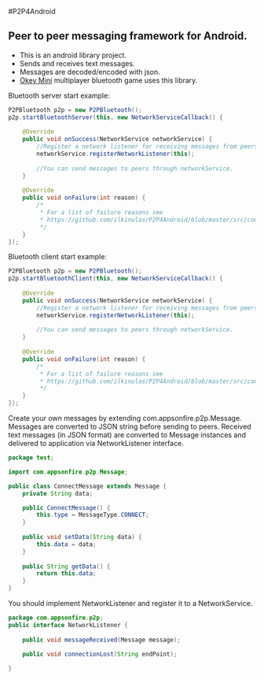 #P2P4Android
## Peer to peer messaging framework for Android.

* This is an android library project.
* Sends and receives text messages.
* Messages are decoded/encoded with json.
* [Okey Mini](https://play.google.com/store/apps/details?id=com.appsonfire.okey) multiplayer bluetooth game uses this library.  

Bluetooth server start example:
```java
P2PBluetooth p2p = new P2PBluetooth();
p2p.startBluetoothServer(this, new NetworkServiceCallback() {
	
	@Override
	public void onSuccess(NetworkService networkService) {
		//Register a network listener for receiving messages from peers.
		networkService.registerNetworkListener(this);
		
		//You can send messages to peers through networkService.
	}
	
	@Override
	public void onFailure(int reason) {
		/*
		 * For a list of failure reasons see 
		 * https://github.com/ilkinulas/P2P4Android/blob/master/src/com/appsonfire/p2p/NetworkServiceCallback.java
		 */
	}
});
```

Bluetooth client start example:
```java
P2PBluetooth p2p = new P2PBluetooth();
p2p.startBluetoothClient(this, new NetworkServiceCallback() {
	
	@Override
	public void onSuccess(NetworkService networkService) {
		//Register a network listener for receiving messages from peers.
		networkService.registerNetworkListener(this);
		
		//You can send messages to peers through networkService.
	}
	
	@Override
	public void onFailure(int reason) {
		/*
		 * For a list of failure reasons see 
		 * https://github.com/ilkinulas/P2P4Android/blob/master/src/com/appsonfire/p2p/NetworkServiceCallback.java
		 */
	}
});
```

Create your own messages by extending com.appsonfire.p2p.Message. 
Messages are converted to JSON string before sending to peers.
Received text messages (in JSON format) are converted to Message instances and delivered to application via NetworkListener interface.

```java
package test;

import com.appsonfire.p2p.Message;

public class ConnectMessage extends Message {
	private String data;

	public ConnectMessage() {
		this.type = MessageType.CONNECT;
	}
	
	public void setData(String data) {
		this.data = data;
	}
	
	public String getData() {
		return this.data;
	}	
}
```

You should implement NetworkListener and register it to a NetworkService.

```java
package com.appsonfire.p2p;
public interface NetworkListener {
	
	public void messageReceived(Message message);

	public void connectionLost(String endPoint);
	
}
```